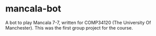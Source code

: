 # mancala-bot
A bot to play Mancala 7-7, written for COMP34120 (The University Of Manchester). This was the first group project for the course.
